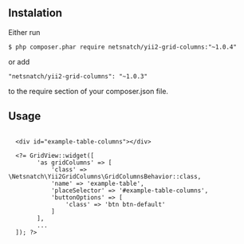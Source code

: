 Instalation
---
Either run

`$ php composer.phar require netsnatch/yii2-grid-columns:"~1.0.4"`

or add

`"netsnatch/yii2-grid-columns": "~1.0.3"`

to the require section of your composer.json file.


Usage
---

```
  
  <div id="example-table-columns"></div>
  
  <?= GridView::widget([
        'as gridColumns' => [
            'class' => \Netsnatch\Yii2GridColumns\GridColumnsBehavior::class,
            'name' => 'example-table',
            'placeSelector' => '#example-table-columns',
            'buttonOptions' => [
                'class' => 'btn btn-default'
            ]
        ],
        ...
  ]); ?>

```
